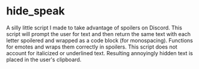 # hide_speak
A silly little script I made to take advantage of spoilers on Discord. This script will prompt the user for text and then return the same text with each letter spoilered and wrapped as a code block (for monospacing). Functions for emotes and wraps them correctly in spoilers. This script does not account for italicized or underlined text. Resulting annoyingly hidden text is placed in the user's clipboard.
